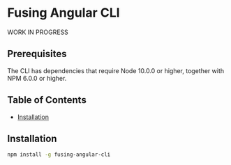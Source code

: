 # Fusing Angular CLI

WORK IN PROGRESS

## Prerequisites

The CLI has dependencies that require Node 10.0.0 or higher, together with NPM 6.0.0 or higher.

## Table of Contents

* [Installation](#installation)

## Installation

```bash
npm install -g fusing-angular-cli
```
